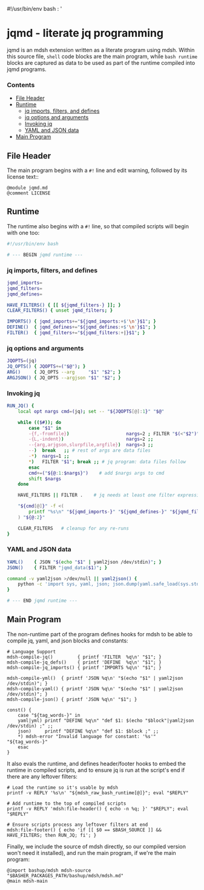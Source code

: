 #!/usr/bin/env bash
: '
<!-- ex: set syntax=markdown : '; eval "$(mdsh -E "$BASH_SOURCE")"; # -->

# jqmd - literate jq programming

jqmd is an mdsh extension written as a literate program using mdsh.  Within this source file, `shell` code blocks are the main program, while `bash runtime` blocks are captured as data to be used as part of the runtime compiled into jqmd programs.

### Contents

<!-- toc -->

- [File Header](#file-header)
- [Runtime](#runtime)
  * [jq imports, filters, and defines](#jq-imports-filters-and-defines)
  * [jq options and arguments](#jq-options-and-arguments)
  * [Invoking jq](#invoking-jq)
  * [YAML and JSON data](#yaml-and-json-data)
- [Main Program](#main-program)

<!-- tocstop -->

## File Header

The main program begins with a `#!` line and edit warning, followed by its license text::

```shell mdsh main
@module jqmd.md
@comment LICENSE
```

## Runtime

The runtime also begins with a `#!` line, so that compiled scripts will begin with one too:

```bash runtime
#!/usr/bin/env bash

# --- BEGIN jqmd runtime ---
```

### jq imports, filters, and defines

```bash runtime
jqmd_imports=
jqmd_filters=
jqmd_defines=

HAVE_FILTERS() { [[ ${jqmd_filters-} ]]; }
CLEAR_FILTERS() { unset jqmd_filters; }

IMPORTS() { jqmd_imports+="${jqmd_imports:+$'\n'}$1"; }
DEFINE()  { jqmd_defines+="${jqmd_defines:+$'\n'}$1"; }
FILTER()  { jqmd_filters+="${jqmd_filters:+|}$1"; }
```

### jq options and arguments

```bash runtime
JQOPTS=(jq)
JQ_OPTS() { JQOPTS+=("$@"); }
ARG()     { JQ_OPTS --arg     "$1" "$2"; }
ARGJSON() { JQ_OPTS --argjson "$1" "$2"; }
```

### Invoking jq

```bash runtime
RUN_JQ() {
    local opt nargs cmd=(jq); set -- "${JQOPTS[@]:1}" "$@"

    while (($#)); do
        case "$1" in
        -{f,-fromfile})                     nargs=2 ; FILTER "$(<"$2")" ;;
        -{L,-indent})                       nargs=2 ;;
        --{arg,arjgson,slurpfile,argfile})  nargs=3 ;;
        --)  break   ;; # rest of args are data files
        -*)  nargs=1 ;;
        *)   FILTER "$1"; break ;; # jq program: data files follow
        esac
        cmd+=("${@:1:$nargs}")    # add $nargs args to cmd
        shift $nargs
    done

    HAVE_FILTERS || FILTER .    # jq needs at least one filter expression

    "${cmd[@]}" -f <(
        printf "%s\n" "${jqmd_imports-}" "${jqmd_defines-}" "${jqmd_filters-}"
    ) "${@:2}"

    CLEAR_FILTERS   # cleanup for any re-runs
}
```

### YAML and JSON data

```bash runtime
YAML()    { JSON "$(echo "$1" | yaml2json /dev/stdin)"; }
JSON()    { FILTER "jqmd_data($1)"; }

command -v yaml2json >/dev/null || yaml2json() {
    python -c 'import sys, yaml, json; json.dump(yaml.safe_load(sys.stdin), sys.stdout, indent=4)';
}

# --- END jqmd runtime ---
```

## Main Program

The non-runtime part of the program defines hooks for mdsh to be able to compile jq, yaml, and json blocks and constants:

```shell
# Language Support
mdsh-compile-jq()         { printf 'FILTER  %q\n' "$1"; }
mdsh-compile-jq_defs()    { printf 'DEFINE  %q\n' "$1"; }
mdsh-compile-jq_imports() { printf 'IMPORTS %q\n' "$1"; }

mdsh-compile-yml()  { printf 'JSON %q\n' "$(echo "$1" | yaml2json /dev/stdin)"; }
mdsh-compile-yaml() { printf 'JSON %q\n' "$(echo "$1" | yaml2json /dev/stdin)"; }
mdsh-compile-json() { printf 'JSON %q\n' "$1"; }

const() {
    case "${tag_words-}" in
    yaml|yml) printf "DEFINE %q\n" "def $1: $(echo "$block"|yaml2json /dev/stdin) ;" ;;
    json)     printf "DEFINE %q\n" "def $1: $block ;" ;;
    *) mdsh-error "Invalid language for constant: '%s'" "${tag_words-}"
    esac
}
```

It also evals the runtime, and defines header/footer hooks to embed the runtime in compiled scripts, and to ensure jq is run at the script's end if there are any leftover filters:

```shell
# Load the runtime so it's usable by mdsh
printf -v REPLY '%s\n' "${mdsh_raw_bash_runtime[@]}"; eval "$REPLY"

# Add runtime to the top of compiled scripts
printf -v REPLY 'mdsh:file-header() { echo -n %q; }' "$REPLY"; eval "$REPLY"

# Ensure scripts process any leftover filters at end
mdsh:file-footer() { echo 'if [[ $0 == $BASH_SOURCE ]] && HAVE_FILTERS; then RUN_JQ; fi'; }
```

Finally, we include the source of mdsh directly, so our compiled version won't need it installed), and run the main program, if we're the main program:

```shell mdsh
@import bashup/mdsh mdsh-source "$BASHER_PACKAGES_PATH/bashup/mdsh/mdsh.md"
@main mdsh-main
```